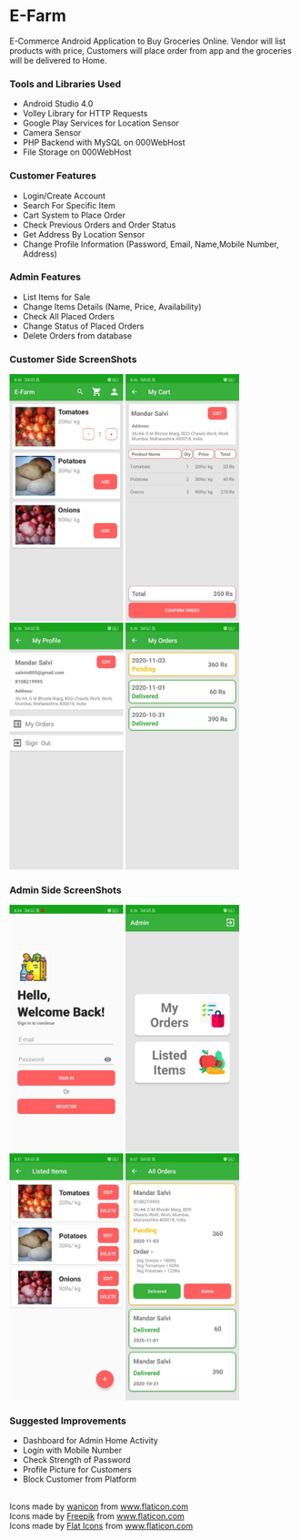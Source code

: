 # E-Farm
E-Commerce Android Application to Buy Groceries Online. Vendor will list products with price, Customers will place order from app and the groceries will be delivered to Home.

### Tools and Libraries Used  
- Android Studio 4.0
- Volley Library for HTTP Requests
- Google Play Services for Location Sensor
- Camera Sensor
- PHP Backend with MySQL on 000WebHost
- File Storage on 000WebHost

### Customer Features
- Login/Create Account
- Search For Specific Item
- Cart System to Place Order
- Check Previous Orders and Order Status
- Get Address By Location Sensor
- Change Profile Information (Password, Email, Name,Mobile Number, Address)

### Admin Features 
- List Items for Sale 
- Change Items Details (Name, Price, Availability)
- Check All Placed Orders 
- Change Status of Placed Orders
- Delete Orders from database 


### Customer Side ScreenShots
<p float="left">
  <img src="https://github.com/Mandar800/E-Farm/blob/main/WhatsApp Image 2020-11-03 at 8.44.28 PM (3).jpeg" width="200" /> 
  <img src="https://github.com/Mandar800/E-Farm/blob/main/WhatsApp Image 2020-11-03 at 8.44.28 PM (7).jpeg" width="200" />
  <img src="https://github.com/Mandar800/E-Farm/blob/main/WhatsApp Image 2020-11-03 at 8.44.28 PM (5).jpeg" width="200" />
  <img src="https://github.com/Mandar800/E-Farm/blob/main/WhatsApp Image 2020-11-03 at 8.44.28 PM (6).jpeg" width="200" />
</p>

### Admin Side ScreenShots
<p float="left">
  <img src="https://github.com/Mandar800/E-Farm/blob/main/WhatsApp Image 2020-11-03 at 8.44.28 PM (4).jpeg" width="200" />
  <img src="https://github.com/Mandar800/E-Farm/blob/main/WhatsApp Image 2020-11-03 at 8.44.28 PM (2).jpeg" width="200" />
  <img src="https://github.com/Mandar800/E-Farm/blob/main/WhatsApp Image 2020-11-03 at 8.44.28 PM.jpeg" width="200" /> 
  <img src="https://github.com/Mandar800/E-Farm/blob/main/WhatsApp Image 2020-11-03 at 8.44.28 PM (1).jpeg" width="200" />
</p>

### Suggested Improvements
- Dashboard for Admin Home Activity
- Login with Mobile Number
- Check Strength of Password
- Profile Picture for Customers 
- Block Customer from Platform
<br />
<div>Icons made by <a href="https://www.flaticon.com/authors/wanicon" title="wanicon">wanicon</a> from <a href="https://www.flaticon.com/" title="Flaticon">www.flaticon.com</a></div>
<div>Icons made by <a href="https://www.flaticon.com/authors/freepik" title="Freepik">Freepik</a> from <a href="https://www.flaticon.com/" title="Flaticon">www.flaticon.com</a></div>
<div>Icons made by <a href="https://www.flaticon.com/authors/flat-icons" title="Flat Icons">Flat Icons</a> from <a href="https://www.flaticon.com/" title="Flaticon">www.flaticon.com</a></div>
